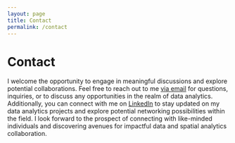 ```yaml
---
layout: page
title: Contact
permalink: /contact
---
```


# Contact

I welcome the opportunity to engage in meaningful discussions and explore potential collaborations. Feel free to reach out to me [via email](mailto:yourprofessional@email.com) for questions, inquiries, or to discuss any opportunities in the realm of data analytics. Additionally, you can connect with me on [LinkedIn](www.linkedin.com/in/your-linkedin-profile) to stay updated on my data analytics projects and explore potential networking possibilities within the field. I look forward to the prospect of connecting with like-minded individuals and discovering avenues for impactful data and spatial analytics collaboration.
